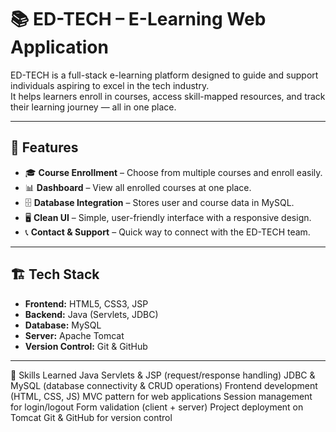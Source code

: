 # 📚 ED-TECH – E-Learning Web Application

ED-TECH is a full-stack e-learning platform designed to guide and support individuals aspiring to excel in the tech industry.  
It helps learners enroll in courses, access skill-mapped resources, and track their learning journey — all in one place.

---

## 🚀 Features
- 🎓 **Course Enrollment** – Choose from multiple courses and enroll easily.  
- 📊 **Dashboard** – View all enrolled courses at one place.  
- 🗄️ **Database Integration** – Stores user and course data in MySQL.  
- 🖥️ **Clean UI** – Simple, user-friendly interface with a responsive design.  
- 📞 **Contact & Support** – Quick way to connect with the ED-TECH team.  

---

## 🏗 Tech Stack
- **Frontend:** HTML5, CSS3, JSP  
- **Backend:** Java (Servlets, JDBC)  
- **Database:** MySQL  
- **Server:** Apache Tomcat  
- **Version Control:** Git & GitHub  

---
🧠 Skills Learned
Java Servlets & JSP (request/response handling)
JDBC & MySQL (database connectivity & CRUD operations)
Frontend development (HTML, CSS, JS)
MVC pattern for web applications
Session management for login/logout
Form validation (client + server)
Project deployment on Tomcat
Git & GitHub for version control

